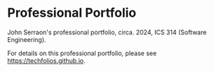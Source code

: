 # Professional Portfolio
John Serraon's professional portfolio, circa. 2024, ICS 314 (Software Engineering).

For details on this professional portfolio, please see https://techfolios.github.io.

